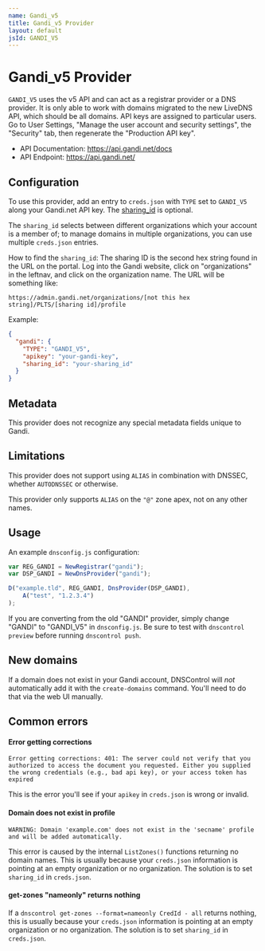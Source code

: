 ```yaml
---
name: Gandi_v5
title: Gandi_v5 Provider
layout: default
jsId: GANDI_V5
---
```

# Gandi_v5 Provider

`GANDI_V5` uses the v5 API and can act as a registrar provider
or a DNS provider. It is only able to work with domains
migrated to the new LiveDNS API, which should be all domains.
API keys are assigned to particular users.  Go to User Settings,
"Manage the user account and security settings", the "Security"
tab, then regenerate the "Production API key".

* API Documentation: https://api.gandi.net/docs
* API Endpoint: https://api.gandi.net/

## Configuration

To use this provider, add an entry to `creds.json` with `TYPE` set to `GANDI_V5`
along your Gandi.net API key. The [sharing_id](https://api.gandi.net/docs/reference/) is optional.

The `sharing_id` selects between different organizations which your account is
a member of; to manage domains in multiple organizations, you can use multiple
`creds.json` entries.

How to find the `sharing_id`: The sharing ID is the second hex string found in
the URL on the portal. Log into the Gandi website, click on "organizations" in
the leftnav, and click on the organization name.  The URL will be something
like:

```text
https://admin.gandi.net/organizations/[not this hex string]/PLTS/[sharing id]/profile
```

Example:

```json
{
  "gandi": {
    "TYPE": "GANDI_V5",
    "apikey": "your-gandi-key",
    "sharing_id": "your-sharing_id"
  }
}
```

## Metadata
This provider does not recognize any special metadata fields unique to Gandi.

## Limitations
This provider does not support using `ALIAS` in combination with DNSSEC,
whether `AUTODNSSEC` or otherwise.

This provider only supports `ALIAS` on the `"@"` zone apex, not on any other
names.

## Usage
An example `dnsconfig.js` configuration:

```js
var REG_GANDI = NewRegistrar("gandi");
var DSP_GANDI = NewDnsProvider("gandi");

D("example.tld", REG_GANDI, DnsProvider(DSP_GANDI),
    A("test", "1.2.3.4")
);
```

If you are converting from the old "GANDI" provider,
simply change "GANDI" to "GANDI_V5" in `dnsconfig.js`.
Be sure to test with `dnscontrol preview` before running `dnscontrol push`.

## New domains
If a domain does not exist in your Gandi account, DNSControl will *not* automatically add it with the `create-domains` command. You'll need to do that via the web UI manually.


## Common errors

#### Error getting corrections

```text
Error getting corrections: 401: The server could not verify that you authorized to access the document you requested. Either you supplied the wrong credentials (e.g., bad api key), or your access token has expired
```

This is the error you'll see if your `apikey` in `creds.json` is wrong or invalid.

#### Domain does not exist in profile

```text
WARNING: Domain 'example.com' does not exist in the 'secname' profile and will be added automatically.
```

This error is caused by the internal `ListZones()` functions returning no domain names.  This is usually because your `creds.json` information is pointing at an empty organization or no organization.  The solution is to set
`sharing_id` in `creds.json`.

#### get-zones "nameonly" returns nothing

If a `dnscontrol get-zones --format=nameonly CredId - all` returns nothing,
this is usually because your `creds.json`  information is pointing at an empty
organization or no organization.  The solution is to set `sharing_id` in
`creds.json`.
